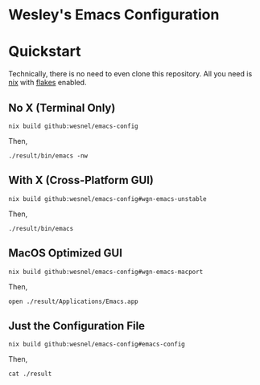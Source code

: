 # Wesley's Emacs Configuration

# Quickstart

Technically, there is no need to even clone this repository. All you need is [nix](https://github.com/NixOS/nix) with [flakes](https://xeiaso.net/blog/nix-flakes-1-2022-02-21) enabled.

## No X (Terminal Only)

``` shell
nix build github:wesnel/emacs-config
```

Then,

``` shell
./result/bin/emacs -nw
```

## With X (Cross-Platform GUI)

``` shell
nix build github:wesnel/emacs-config#wgn-emacs-unstable
```

Then,

``` shell
./result/bin/emacs
```

## MacOS Optimized GUI

``` shell
nix build github:wesnel/emacs-config#wgn-emacs-macport
```

Then,

``` shell
open ./result/Applications/Emacs.app
```

## Just the Configuration File

``` shell
nix build github:wesnel/emacs-config#emacs-config
```

Then,

``` shell
cat ./result
```
